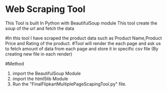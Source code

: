 # Web Scraping Tool
This Tool is built In Python with BeautifulSoup module
This tool create the soup of the url and fetch the data

#In this tool I have scraped the product data such as Product Name,Product Price and Rating of the product.
#Tool will render the each page and ask us to fetch amount of data from each page and store it in specific csv file (By creating new file in each render)

#Method 
1. import the BeautifulSoup Module
2. import the html5lib Module
3. Run the "FinalFlipkartMultiplePageScapingTool.py" file.
